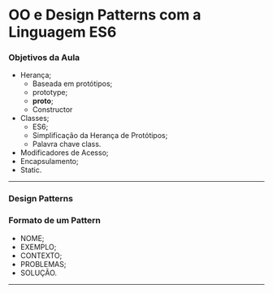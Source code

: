 # OO e Design Patterns com a Linguagem ES6

### Objetivos da Aula

- Herança;
    - Baseada em protótipos;
    - prototype;
    - __proto__;
    - Constructor
- Classes;
    - ES6;
    - Simplificação da Herança de Protótipos;
    - Palavra chave class.
- Modificadores de Acesso;
- Encapsulamento;
- Static.

---

### Design Patterns

### Formato de um Pattern

- NOME;
- EXEMPLO;
- CONTEXTO;
- PROBLEMAS;
- SOLUÇÃO.

---
